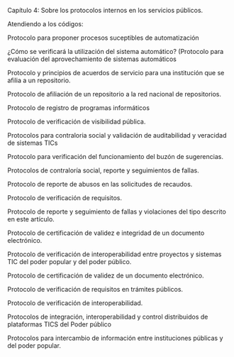 Capítulo 4: Sobre los protocolos internos en los servicios públicos. 

Atendiendo a los códigos: 

Protocolo para proponer procesos suceptibles de automatización

¿Cómo se verificará la utilización del sistema automático? 
(Protocolo para evaluación del aprovechamiento de sistemas automáticos

Protocolo y principios de acuerdos de servicio para una institución que se afilia a un repositorio. 

Protocolo de afiliación de un repositorio a la red nacional de repositorios.

Protocolo de registro de programas informáticos

Protocolo de verificación de visibilidad pública. 

Protocolos para contraloria social y validación de auditabilidad y veracidad de sistemas TICs

Protocolo para verificación del funcionamiento del buzón de sugerencias.

Protocolos de contraloría social, reporte y seguimientos de fallas. 

Protocolo de reporte de abusos en las solicitudes de recaudos. 

Protocolo de verificación de requisitos. 

Protocolo de reporte y seguimiento de fallas y violaciones del tipo descrito en este artículo. 

Protocolo de certificación de validez e integridad de un documento electrónico. 

Protocolo de verificación de interoperabilidad entre proyectos y sistemas TIC del poder popular y del poder público. 

Protocolo de certificación de validez de un documento electrónico. 

Protocolo de verificación de requisitos en trámites públicos. 

Protocolo de verificación de interoperabilidad. 

Protocolos de integración, interoperabilidad y control distribuidos de plataformas TICS del Poder público

Protocolos para intercambio de información entre instituciones públicas y del poder popular.

